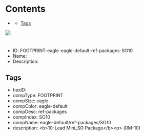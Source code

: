 



Contents
========

* [](#)
	* [Tags](#tags)
  
![][im]
# 

- ID: FOOTPRINT-eagle-eagle-default-ref-packages-SO10
- Name: 
- Description: 

## Tags

- hexID: 
- oompType: FOOTPRINT
- oompSize: eagle
- oompColor: eagle-default
- oompDesc: ref-packages
- oompIndex: SO10
- oompName: eagle-default/ref-packages/SO10
- description: &lt;b&gt;10-Lead Mini_SO Package&lt;/b&gt;&lt;p&gt;&#xD;
(RM-10)



[im]: image.png
